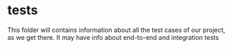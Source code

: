 # tests
This folder will contains information about all the test cases of our project, as we get there. It may have info about end-to-end and integration tests
